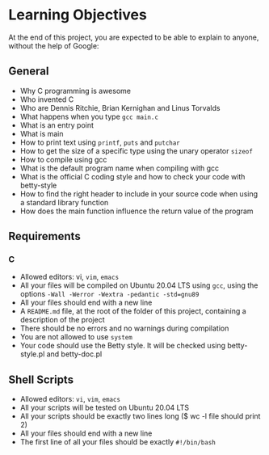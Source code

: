 # Learning Objectives
At the end of this project, you are expected to be able to explain to anyone, without the help of Google:

## General
* Why C programming is awesome
* Who invented C
* Who are Dennis Ritchie, Brian Kernighan and Linus Torvalds
* What happens when you type ` gcc main.c `
* What is an entry point
* What is main
* How to print text using ` printf `, ` puts ` and ` putchar `
* How to get the size of a specific type using the unary operator ` sizeof `
* How to compile using gcc
* What is the default program name when compiling with gcc
* What is the official C coding style and how to check your code with betty-style
* How to find the right header to include in your source code when using a standard library function
* How does the main function influence the return value of the program

## Requirements
### C
* Allowed editors: vi, ` vim `, ` emacs `
* All your files will be compiled on Ubuntu 20.04 LTS using ` gcc `, using the options ` -Wall -Werror -Wextra -pedantic -std=gnu89 `
* All your files should end with a new line
* A ` README.md ` file, at the root of the folder of this project, containing a description of the project
* There should be no errors and no warnings during compilation
* You are not allowed to use `system`
* Your code should use the  Betty style. It will be checked using betty-style.pl and betty-doc.pl

## Shell Scripts
* Allowed editors: ` vi `, ` vim `, ` emacs `
* All your scripts will be tested on Ubuntu 20.04 LTS
* All your scripts should be exactly two lines long ($ wc -l file should print 2)
* All your files should end with a new line
* The first line of all your files should be exactly ` #!/bin/bash `

